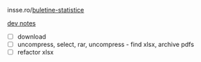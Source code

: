 insse.ro/[buletine-statistice](https://insse.ro/cms/ro/content/buletine-statistice) 

[dev notes](https://docs.google.com/document/d/1FY_1Bb2RF8JGoplnBvvIBTN-PkCfYnGR) 

- [ ] download
- [ ] uncompress, select, rar, uncompress - find xlsx, archive pdfs
- [ ] refactor xlsx